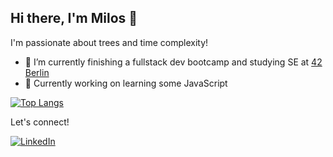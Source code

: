 ## Hi there, I'm Milos 👋

I'm passionate about trees and time complexity!

- 🌱 I’m currently finishing a fullstack dev bootcamp and studying SE at [42 Berlin](https://42berlin.de/de/)
- 🔭 Currently working on learning some JavaScript

[![Top Langs](https://github-readme-stats.vercel.app/api/top-langs/?username=MilosTadic01&layout=compact)](https://github.com/anuraghazra/github-readme-stats)

Let's connect!

[![LinkedIn](https://img.shields.io/badge/linkedin-%230077B5.svg?style=for-the-badge&logo=linkedin&logoColor=white)](https://www.linkedin.com/in/milo%C5%A1-tadi%C4%87-622750289/)

<!--
**MilosTadic01/MilosTadic01** is a ✨ _special_ ✨ repository because its `README.md` (this file) appears on your GitHub profile.

Here are some ideas to get you started:

- 🔭 I’m currently working on ...
- 🌱 I’m currently learning ...
- 👯 I’m looking to collaborate on ...
- 🤔 I’m looking for help with ...
- 💬 Ask me about ...
- 📫 How to reach me: ...
- 😄 Pronouns: ...
- ⚡ Fun fact: ...
-->
